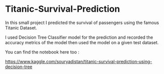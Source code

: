 # Titanic-Survival-Prediction

In this small project I predicted the survival of passengers using the famous Titanic Dataset. 

I used Decision Tree Classifier model for the prediction and recorded the accuracy metrics of the model then used the model on a given test dataset.

You can find the notebook here too :

https://www.kaggle.com/souryadistan/titanic-survival-prediction-using-decision-tree
